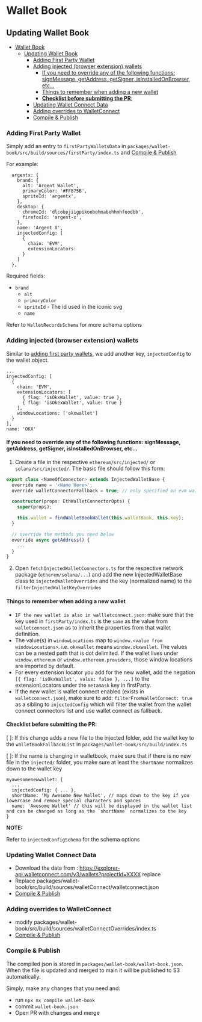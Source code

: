# Wallet Book

## Updating Wallet Book

- [Wallet Book](#wallet-book)
  - [Updating Wallet Book](#updating-wallet-book)
    - [Adding First Party Wallet](#adding-first-party-wallet)
    - [Adding injected (browser extension) wallets](#adding-injected-browser-extension-wallets)
      - [If you need to override any of the following functions: signMessage, getAddress, getSigner, isInstalledOnBrowser, etc...](#if-you-need-to-override-any-of-the-following-functions-signmessage-fetchpublicaddress-getsigner-isinstalledonbrowser-etc)
      - [Things to remember when adding a new wallet](#things-to-remember-when-adding-a-new-wallet)
      - [**Checklist before submitting the PR**:](#checklist-before-submitting-the-pr)
    - [Updating Wallet Connect Data](#updating-wallet-connect-data)
    - [Adding overrides to WalletConnect](#adding-overrides-to-walletconnect)
    - [Compile \& Publish](#compile--publish)

### Adding First Party Wallet

Simply add an entry to `firstPartyWalletsData` in `packages/wallet-book/src/build/sources/firstParty/index.ts` and [Compile & Publish](#compile--publish)

For example:

```
  argentx: {
    brand: {
      alt: 'Argent Wallet',
      primaryColor: '#FF875B',
      spriteId: 'argentx',
    },
    desktop: {
      chromeId: 'dlcobpjiigpikoobohmabehhmhfoodbb',
      firefoxId: 'argent-x',
    },
    name: 'Argent X',
    injectedConfig: [
      {
        chain: 'EVM',
        extensionLocators:
      }
    ]
  },
```

Required fields:

- `brand`
  - `alt`
  - `primaryColor`
  - `spriteId` - The id used in the iconic svg
  - `name`

Refer to `WalletRecordsSchema` for more schema options

### Adding injected (browser extension) wallets

Similar to [adding first party wallets](#adding-first-party-wallet), we add another key, `injectedConfig` to the wallet object.

```
...
injectedConfig: [
  {
    chain: 'EVM',
    extensionLocators: [
      { flag: 'isOkxWallet', value: true },
      { flag: 'isOkexWallet', value: true }
    ],
    windowLocations: ['okxwallet']
  }
],
name: 'OKX'
```

#### If you need to override any of the following functions: signMessage, getAddress, getSigner, isInstalledOnBrowser, etc...

1. Create a file in the respective `ethereum/src/injected/` or `solana/src/injected/`. The basic file should follow this form:

```ts
export class <NameOfConnector> extends InjectedWalletBase {
  override name = '<Name Here>';
  override walletConnectorFallback = true; // only specified on evm wallet connectors

  constructor(props: EthWalletConnectorOpts) {
    super(props);

    this.wallet = findWalletBookWallet(this.walletBook, this.key);
  }

  // override the methods you need below
  override async getAddress() {
    ...
  }
}
```

2. Open `fetchInjectedWalletConnectors.ts` for the respective network package (`etherem/solana/...`) and add the new InjectedWalletBase class to `injectedWalletOverrides` and the key (normalized name) to the `filterInjectedWalletKeyOverrides`

#### Things to remember when adding a new wallet

- `IF the new wallet is also in wallletconnect.json`: make sure that the key used in `firstParty/index.ts` is the `same` as the value from `walletconnect.json` as to inherit the properties from that wallet definition.
- The value(s) in `windowLocations` map to `window.<value from windowLocations>`. i.e. `okxwallet` means `window.okxwallet`. The values can be a nested path that is dot delimited. If the wallet lives under `window.ethereum` or `window.ethereum.providers`, those window locations are imported by default.
- For every extension locator you add for the new wallet, add the negation `[{ flag: 'isOkxWallet', value: false }, ...]` to the extensionLocators under the `metamask` key in firstParty.
- If the new wallet is wallet connect enabled (exists in `walletconnect.json`), make sure to add: `filterFromWalletConnect: true` as a sibling to `injectedConfig` which will filter the wallet from the wallet connect connectors list and use wallet connect as fallback.

#### **Checklist before submitting the PR**:

[ ]: If this change adds a new file to the injected folder, add the wallet key to the `walletBookFallbackList` in `packages/wallet-book/src/build/index.ts`

[ ]: If the name is changing in walletbook, make sure that if there is no new file in the `injected/` folder, you make sure at least the `shortName` normalizes down to the wallet key

```
myawesomenewwallet: {
  ...
  injectedConfig: { ... },
  shortName: 'My Awesome New Wallet', // maps down to the key if you lowercase and remove special characters and spaces
  name: 'Awesome Wallet' // this will be displayed in the wallet list and can be changed as long as the `shortName` normalizes to the key
}
```

**NOTE:**

Refer to `injectedConfigSchema` for the schema options

### Updating Wallet Connect Data

- Download the data from : https://explorer-api.walletconnect.com/v3/wallets?projectId=XXXX replace
- Replace packages/wallet-book/src/build/sources/walletConnect/walletconnect.json
- [Compile & Publish](#compile--publish)

### Adding overrides to WalletConnect

- modify packages/wallet-book/src/build/sources/walletConnectOverrides/index.ts
- [Compile & Publish](#compile--publish)

### Compile & Publish

The compiled json is stored in `packages/wallet-book/wallet-book.json`. When the file is updated
and merged to main it will be published to S3 automatically.

Simply, make any changes that you need and:

- run `npx nx compile wallet-book`
- commit `wallet-book.json`
- Open PR with changes and merge
